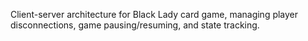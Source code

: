 Client-server architecture for Black Lady card game, managing player disconnections, game pausing/resuming, and state tracking.
